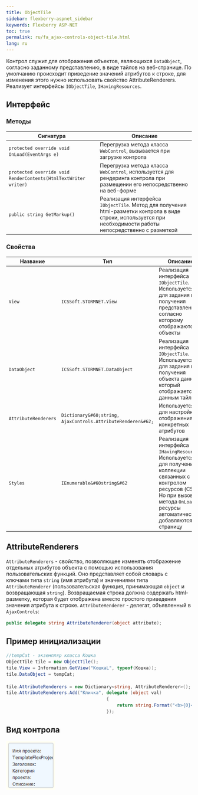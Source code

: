 ```yaml
---
title: ObjectTile
sidebar: flexberry-aspnet_sidebar
keywords: Flexberry ASP-NET
toc: true
permalink: ru/fa_ajax-controls-object-tile.html
lang: ru
---
```


Контрол служит для отображения объектов, являющихся `DataObject`, согласно заданному представлению, в виде тайлов на веб-странице. По умолчанию происходит приведение значений атрибутов к строке, для изменения этого нужно использовать свойство AttributeRenderers. Реализует интерфейсы `IObjectTile`, `IHavingResources`.

## Интерфейс

### Методы

| Сигнатура | Описание|
|----------------|--------------------|
| `protected override void OnLoad(EventArgs e)` | Перегрузка метода класса `WebControl`, вызывается при загрузке контрола|
| `protected override void RenderContents(HtmlTextWriter writer)` | Перегрузка метода класса `WebControl`, используется для рендеринга контрола при размещении его непосредственно на веб-форме|
| `public string GetMarkup()` | Реализация интерфейса `IObjectTile`. Метод для получения html-разметки контрола в виде строки, используется при необходимости работы непосредственно с разметкой|

### Свойства

| Название | Тип | Описание|
|---------------|-------------------|----------------------------|
| `View` | `ICSSoft.STORMNET.View` | Реализация интерфейса `IObjectTile`. Используется для задания или получения представления, согласно которому отображаются объекты|
| `DataObject` | `ICSSoft.STORMNET.DataObject` | Реализация интерфейса `IObjectTile`. Используется для задания или получения объекта данных, который отображается данным тайлом|
| `AttributeRenderers` | `Dictionary&#60;string, AjaxControls.AttributeRenderer&#62;` | Используется для настройки отображения конкретных атрибутов|
| `Styles` | `IEnumerable&#60string&#62` | Реализация интерфейса `IHavingResources`. Используется для получения коллекции связанных с контролом ресурсов (CSS). Но при вызове метода `OnLoad` ресурсы автоматически добавляются на страницу|

## AttributeRenderers

`AttributeRenderers` - свойство, позволяющее изменять отображение отдельных атрибутов объекта с помощью использования пользовательских функций. Оно представляет собой словарь с ключами типа `string` (имя атрибута) и значениями типа `AttributeRenderer` (пользовательская функция, принимающая `object` и возвращающая `string`). Возвращаемая строка должна содержать html-разметку, которая будет отображена вместо простого приведения значения атрибута к строке. `AttributeRenderer` - делегат, объявленный в `AjaxControls`:

```csharp
public delegate string AttributeRenderer(object attribute);
```

## Пример инициализации

```csharp
//tempCat - экземпляр класса Кошка
ObjectTile tile = new ObjectTile();
tile.View = Information.GetView("КошкаL", typeof(Кошка));
tile.DataObject = tempCat;

tile.AttributeRenderers = new Dictionary<string, AttributeRenderer>();
tile.AttributeRenderers.Add("Кличка", delegate (object val)
                                      {
                                          return string.Format("<b>{0}</b>", val);
                                      });
```

## Вид контрола

![](/images/pages/products/flexberry-aspnet/controls/object-tile.png)
